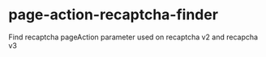 # page-action-recaptcha-finder
Find recaptcha pageAction parameter used on recaptcha v2 and recapcha v3
